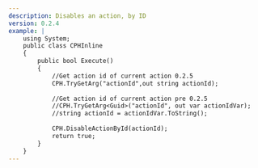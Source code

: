 ```yaml
---
description: Disables an action, by ID
version: 0.2.4
example: |
    using System;
    public class CPHInline
    {
        public bool Execute()
        {
            //Get action id of current action 0.2.5
            CPH.TryGetArg("actionId",out string actionId);
            
            //Get action id of current action pre 0.2.5
            //CPH.TryGetArg<Guid>("actionId", out var actionIdVar);
            //string actionId = actionIdVar.ToString();
            
            CPH.DisableActionById(actionId);
            return true;
        }
    }
---
```


